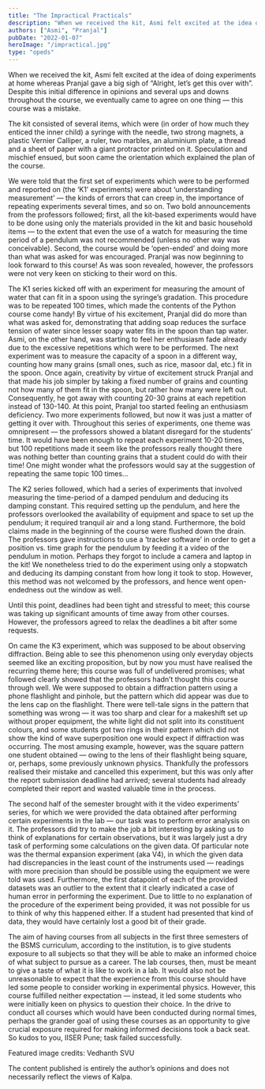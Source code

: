 ```yaml
---
title: "The Impractical Practicals"
description: "When we received the kit, Asmi felt excited at the idea of doing experiments at home whereas Pranjal gave a big sigh of “Alright, let’s get this over with”. Despite this initial difference in opinions and several ups and downs throughout the course, we eventually came to agree on one thing — this course was a mistake... "
authors: ["Asmi", "Pranjal"]
pubDate: "2022-01-07"
heroImage: "/impractical.jpg"
type: "opeds"
---
```


When we received the kit, Asmi felt excited at the idea of doing experiments at home whereas Pranjal gave a big sigh of “Alright, let’s get this over with”. Despite this initial difference in opinions and several ups and downs throughout the course, we eventually came to agree on one thing — this course was a mistake. 


The kit consisted of several items, which were (in order of how much they enticed the inner child) a syringe with the needle, two strong magnets, a plastic Vernier Calliper, a ruler, two marbles, an aluminium plate, a thread and a sheet of paper with a giant protractor printed on it. Speculation and mischief ensued, but soon came the orientation which explained the plan of the course.


We were told that the first set of experiments which were to be performed and reported on (the ‘K1’ experiments) were about ‘understanding measurement’ — the kinds of errors that can creep in, the importance of repeating experiments several times, and so on. Two bold announcements from the professors followed; first, all the kit-based experiments would have to be done using only the materials provided in the kit and basic household items — to the extent that even the use of a watch for measuring the time period of a pendulum was not recommended (unless no other way was conceivable). Second, the course would be ‘open-ended’ and doing more than what was asked for was encouraged. Pranjal was now beginning to look forward to this course! As was soon revealed, however, the professors were not very keen on sticking to their word on this. 


The K1 series kicked off with an experiment for measuring the amount of water that can fit in a spoon using the syringe’s gradation. This procedure was to be repeated 100 times, which made the contents of the Python course come handy! By virtue of his excitement, Pranjal did do more than what was asked for, demonstrating that adding soap reduces the surface tension of water since lesser soapy water fits in the spoon than tap water. Asmi, on the other hand, was starting to feel her enthusiasm fade already due to the excessive repetitions which were to be performed. The next experiment was to measure the capacity of a spoon in a different way, counting how many grains (small ones, such as rice, masoor dal, etc.) fit in the spoon. Once again, creativity by virtue of excitement struck Pranjal and that made his job simpler by taking a fixed number of grains and counting not how many of them fit in the spoon, but rather how many were left out. Consequently, he got away with counting 20-30 grains at each repetition instead of 130-140. At this point, Pranjal too started feeling an enthusiasm deficiency. Two more experiments followed, but now it was just a matter of getting it over with. Throughout this series of experiments, one theme was omnipresent — the professors showed a blatant disregard for the students’ time. It would have been enough to repeat each experiment 10-20 times, but 100 repetitions made it seem like the professors really thought there was nothing better than counting grains that a student could do with their time! One might wonder what the professors would say at the suggestion of repeating the same topic 100 times…


The K2 series followed, which had a series of experiments that involved measuring the time-period of a damped pendulum and deducing its damping constant. This required setting up the pendulum, and here the professors overlooked the availability of equipment and space to set up the pendulum; it required tranquil air and a long stand. Furthermore, the bold claims made in the beginning of the course were flushed down the drain. The professors gave instructions to use a ‘tracker software’ in order to get a position vs. time graph for the pendulum by feeding it a video of the pendulum in motion. Perhaps they forgot to include a camera and laptop in the kit! We nonetheless tried to do the experiment using only a stopwatch and deducing its damping constant from how long it took to stop. However, this method was not welcomed by the professors, and hence went open-endedness out the window as well.


Until this point, deadlines had been tight and stressful to meet; this course was taking up significant amounts of time away from other courses. However, the professors agreed to relax the deadlines a bit after some requests.


On came the K3 experiment, which was supposed to be about observing diffraction. Being able to see this phenomenon using only everyday objects seemed like an exciting proposition, but by now you must have realised the recurring theme here; this course was full of undelivered promises; what followed clearly showed that the professors hadn’t thought this course through well. We were supposed to obtain a diffraction pattern using a phone flashlight and pinhole, but the pattern which did appear was due to the lens cap on the flashlight. There were tell-tale signs in the pattern that something was wrong — it was too sharp and clear for a makeshift set up without proper equipment, the white light did not split into its constituent colours, and some students got two rings in their pattern which did not show the kind of wave superposition one would expect if diffraction was occurring. The most amusing example, however, was the square pattern one student obtained — owing to the lens of their flashlight being square, or, perhaps, some previously unknown physics. Thankfully the professors realised their mistake and cancelled this experiment, but this was only after the report submission deadline had arrived; several students had already completed their report and wasted valuable time in the process. 


The second half of the semester brought with it the video experiments’ series, for which we were provided the data obtained after performing certain experiments in the lab — our task was to perform error analysis on it. The professors did try to make the job a bit interesting by asking us to think of explanations for certain observations, but it was largely just a dry task of performing some calculations on the given data. Of particular note was the thermal expansion experiment (aka V4), in which the given data had discrepancies in the least count of the instruments used — readings with more precision than should be possible using the equipment we were told was used. Furthermore, the first datapoint of each of the provided datasets was an outlier to the extent that it clearly indicated a case of human error in performing the experiment. Due to little to no explanation of the procedure of the experiment being provided, it was not possible for us to think of why this happened either. If a student had presented that kind of data, they would have certainly lost a good bit of their grade. 


The aim of having courses from all subjects in the first three semesters of the BSMS curriculum, according to the institution, is to give students exposure to all subjects so that they will be able to make an informed choice of what subject to pursue as a career. The lab courses, then, must be meant to give a taste of what it is like to work in a lab. It would also not be unreasonable to expect that the experience from this course should have led some people to consider working in experimental physics. However, this course fulfilled neither expectation — instead, it led some students who were initially keen on physics to question their choice. In the drive to conduct all courses which would have been conducted during normal times, perhaps the grander goal of using these courses as an opportunity to give crucial exposure required for making informed decisions took a back seat. So kudos to you, IISER Pune; task failed successfully.



Featured image credits: Vedhanth SVU

The content published is entirely the author’s opinions and does not necessarily reflect the views of Kalpa.
